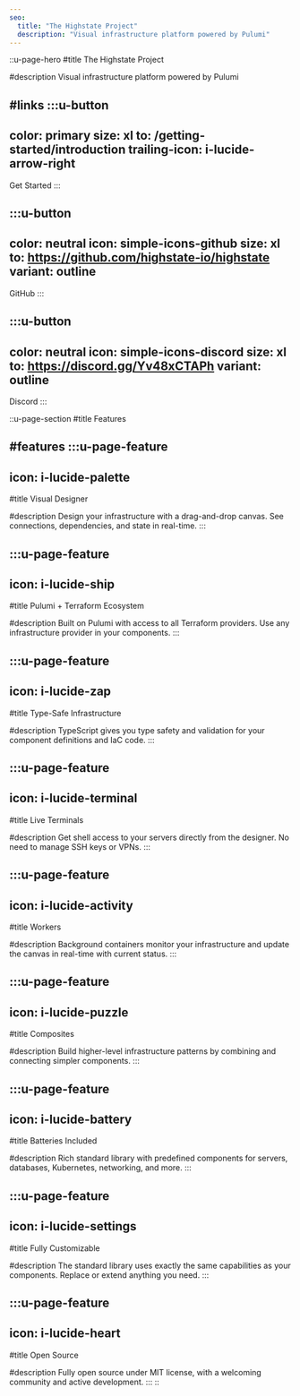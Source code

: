 ```yaml
---
seo:
  title: "The Highstate Project"
  description: "Visual infrastructure platform powered by Pulumi"
---
```


::u-page-hero
#title
The Highstate Project

#description
Visual infrastructure platform powered by Pulumi

#links
  :::u-button
  ---
  color: primary
  size: xl
  to: /getting-started/introduction
  trailing-icon: i-lucide-arrow-right
  ---
  Get Started
  :::

  :::u-button
  ---
  color: neutral
  icon: simple-icons-github
  size: xl
  to: https://github.com/highstate-io/highstate
  variant: outline
  ---
  GitHub
  :::

  :::u-button
  ---
  color: neutral
  icon: simple-icons-discord
  size: xl
  to: https://discord.gg/Yv48xCTAPh
  variant: outline
  ---
  Discord
  :::

::u-page-section
#title
Features

#features
  :::u-page-feature
  ---
  icon: i-lucide-palette
  ---
  #title
  Visual Designer
  
  #description
  Design your infrastructure with a drag-and-drop canvas. See connections, dependencies, and state in real-time.
  :::

  :::u-page-feature
  ---
  icon: i-lucide-ship
  ---
  #title
  Pulumi + Terraform Ecosystem
  
  #description
  Built on Pulumi with access to all Terraform providers. Use any infrastructure provider in your components.
  :::

  :::u-page-feature
  ---
  icon: i-lucide-zap
  ---
  #title
  Type-Safe Infrastructure
  
  #description
  TypeScript gives you type safety and validation for your component definitions and IaC code.
  :::

  :::u-page-feature
  ---
  icon: i-lucide-terminal
  ---
  #title
  Live Terminals
  
  #description
  Get shell access to your servers directly from the designer. No need to manage SSH keys or VPNs.
  :::

  :::u-page-feature
  ---
  icon: i-lucide-activity
  ---
  #title
  Workers
  
  #description
  Background containers monitor your infrastructure and update the canvas in real-time with current status.
  :::

  :::u-page-feature
  ---
  icon: i-lucide-puzzle
  ---
  #title
  Composites
  
  #description
  Build higher-level infrastructure patterns by combining and connecting simpler components.
  :::

  :::u-page-feature
  ---
  icon: i-lucide-battery
  ---
  #title
  Batteries Included
  
  #description
  Rich standard library with predefined components for servers, databases, Kubernetes, networking, and more.
  :::

  :::u-page-feature
  ---
  icon: i-lucide-settings
  ---
  #title
  Fully Customizable
  
  #description
  The standard library uses exactly the same capabilities as your components. Replace or extend anything you need.
  :::

  :::u-page-feature
  ---
  icon: i-lucide-heart
  ---
  #title
  Open Source
  
  #description
  Fully open source under MIT license, with a welcoming community and active development.
  :::
::
